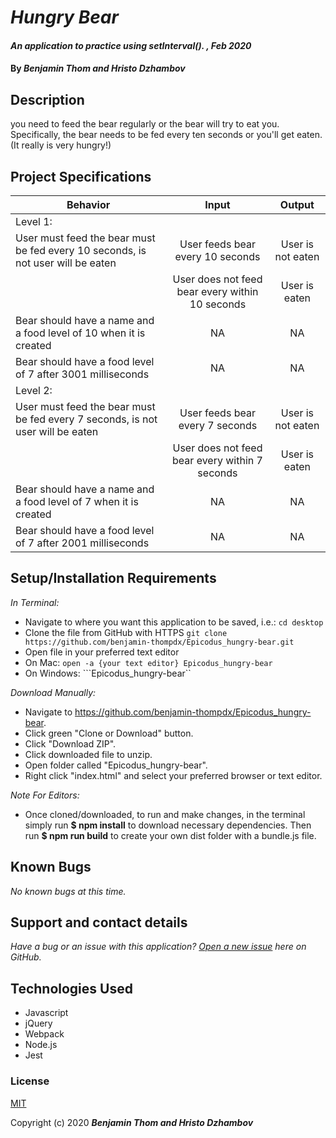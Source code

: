 # _Hungry Bear_

#### _An application to practice using setInterval(). , Feb 2020_

#### By _**Benjamin Thom and Hristo Dzhambov**_

## Description

you need to feed the bear regularly or the bear will try to eat you. Specifically, the bear needs to be fed every ten seconds or you'll get eaten. (It really is very hungry!)

## Project Specifications

| Behavior | Input | Output |
|---|:---:|:---:|
|Level 1:|||
|User must feed the bear must be fed every 10 seconds, is not user will be eaten|User feeds bear every 10 seconds|User is not eaten| 
| |User does not feed bear every within 10 seconds|User is eaten|
|Bear should have a name and a food level of 10 when it is created|NA|NA|
|Bear should have a food level of 7 after 3001 milliseconds|NA|NA|
|Level 2:|||
|User must feed the bear must be fed every 7 seconds, is not user will be eaten|User feeds bear every 7 seconds|User is not eaten| |
| |User does not feed bear every within 7 seconds|User is eaten|User is eaten|
|Bear should have a name and a food level of 7 when it is created|NA|NA|
|Bear should have a food level of 7 after 2001 milliseconds|NA|NA|

## Setup/Installation Requirements

_In Terminal:_

* Navigate to where you want this application to be saved, i.e.:
```cd desktop```
* Clone the file from GitHub with HTTPS
```git clone https://github.com/benjamin-thompdx/Epicodus_hungry-bear.git```
* Open file in your preferred text editor
* On Mac: ```open -a {your text editor} Epicodus_hungry-bear```
* On Windows: ```Epicodus_hungry-bear``

_Download Manually:_

* Navigate to https://github.com/benjamin-thompdx/Epicodus_hungry-bear.
* Click green "Clone or Download" button.
* Click "Download ZIP".
* Click downloaded file to unzip.
* Open folder called "Epicodus_hungry-bear".
* Right click "index.html" and select your preferred browser or text editor.

_Note For Editors:_ 
* Once cloned/downloaded, to run and make changes, in the terminal simply run **$ npm install** to download necessary dependencies. Then run **$ npm run build** to create your own dist folder with a bundle.js file.

## Known Bugs

_No known bugs at this time._

## Support and contact details

_Have a bug or an issue with this application? [Open a new issue](https://github.com/benjamin-thompdx/Epicodus_hungry-bear/issues) here on GitHub._

## Technologies Used

* Javascript
* jQuery
* Webpack
* Node.js
* Jest

### License

[MIT](https://choosealicense.com/licenses/mit/)

Copyright (c) 2020 **_Benjamin Thom and Hristo Dzhambov_**